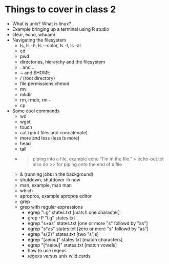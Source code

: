 # Things to cover in class 2

* What is unix? What is linux? 
* Example bringing up a terminal using R studio
* clear, echo, whoami
* Navigating the filesystem
  * ls, ls -h, ls --color, ls -l, ls -al
  * cd
  * pwd
  * directories, hierarchy and the filesystem
  * . and .. 
  * ~ and $HOME
  * / (root directory)
  * file permissions chmod
  * mv
  * mkdir
  * rm, rmdir, rm -
  * cp
* Some cool commands
  * wc
  * wget
  * touch
  * cat (print files and concatenate)
  * more and less (less is more)
  * head
  * tail
  * > piping into a file, example echo "I'm in the file." > echo-out.txt also do >> for piping onto the end of a file
  * & (running jobs in the background)
  * shutdown, shutdown -h now
  * man, example, man man
  * which
  * apropros, example apropos editor
  * grep
  * grep with regular expressions
    * egrep "i.g" states.txt [match one character]
    * grep -P "i.g" states.txt
    * egrep "s+as" states.txt [one or more "s" followd by "as"]
    * egrep "s*as" states.txt [zero or more "s" followd by "as"]
    * egrep "s{2}" states.txt [two "s",s]
    * egrep "[aeiou]" states.txt [match characters]
    * egrep "[^aeiou]" states.txt [match vowels]
    * how to use regexs
    * regexs versus unix wild cards
    
    

  
 
 
  
